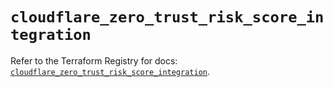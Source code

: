 # `cloudflare_zero_trust_risk_score_integration`

Refer to the Terraform Registry for docs: [`cloudflare_zero_trust_risk_score_integration`](https://registry.terraform.io/providers/cloudflare/cloudflare/4.43.0/docs/resources/zero_trust_risk_score_integration).
